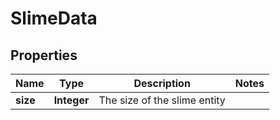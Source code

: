 
# SlimeData

## Properties
Name | Type | Description | Notes
------------ | ------------- | ------------- | -------------
**size** | **Integer** | The size of the slime entity | 



